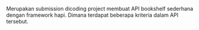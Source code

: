 Merupakan submission dicoding project membuat API bookshelf sederhana dengan framework hapi. Dimana terdapat beberapa kriteria dalam API tersebut.
